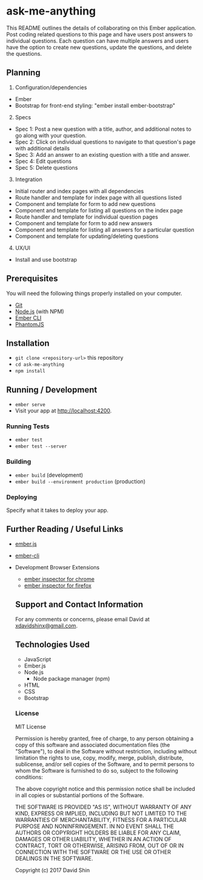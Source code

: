 # ask-me-anything

This README outlines the details of collaborating on this Ember application.
Post coding related questions to this page and have users post answers to individual questions. Each question can have multiple answers and users have the option to create new questions, update the questions, and delete the questions.

## Planning

1. Configuration/dependencies
* Ember
* Bootstrap for front-end styling: "ember install ember-bootstrap"

2. Specs
* Spec 1: Post a new question with a title, author, and additional notes to go along with your question.
* Spec 2: Click on individual questions to navigate to that question's page with additional details
* Spec 3: Add an answer to an existing question with a title and answer.
* Spec 4: Edit questions
* Spec 5: Delete questions

3. Integration
* Initial router and index pages with all dependencies
* Route handler and template for index page with all questions listed
* Component and template for form to add new questions
* Component and template for listing all questions on the index page
* Route handler and template for individual question pages
* Component and template for form to add new answers
* Component and template for listing all answers for a particular question
* Component and template for updating/deleting questions

4. UX/UI
* Install and use bootstrap

## Prerequisites

You will need the following things properly installed on your computer.

* [Git](https://git-scm.com/)
* [Node.js](https://nodejs.org/) (with NPM)
* [Ember CLI](https://ember-cli.com/)
* [PhantomJS](http://phantomjs.org/)

## Installation

* `git clone <repository-url>` this repository
* `cd ask-me-anything`
* `npm install`

## Running / Development

* `ember serve`
* Visit your app at [http://localhost:4200](http://localhost:4200).

### Running Tests

* `ember test`
* `ember test --server`

### Building

* `ember build` (development)
* `ember build --environment production` (production)

### Deploying

Specify what it takes to deploy your app.

## Further Reading / Useful Links

* [ember.js](http://emberjs.com/)
* [ember-cli](https://ember-cli.com/)
* Development Browser Extensions
  * [ember inspector for chrome](https://chrome.google.com/webstore/detail/ember-inspector/bmdblncegkenkacieihfhpjfppoconhi)
  * [ember inspector for firefox](https://addons.mozilla.org/en-US/firefox/addon/ember-inspector/)

  ## Support and Contact Information

  For any comments or concerns, please email David at xdavidshinx@gmail.com.

  ## Technologies Used

  * JavaScript
  * Ember.js
  * Node.js
    * Node package manager (npm)
  * HTML
  * CSS
  * Bootstrap

  ### License

  MIT License

  Permission is hereby granted, free of charge, to any person obtaining a copy of this software and associated documentation files (the "Software"), to deal in the Software without restriction, including without limitation the rights to use, copy, modify, merge, publish, distribute, sublicense, and/or sell copies of the Software, and to permit persons to whom the Software is furnished to do so, subject to the following conditions:

  The above copyright notice and this permission notice shall be included in all copies or substantial portions of the Software.

  THE SOFTWARE IS PROVIDED "AS IS", WITHOUT WARRANTY OF ANY KIND, EXPRESS OR IMPLIED, INCLUDING BUT NOT LIMITED TO THE WARRANTIES OF MERCHANTABILITY, FITNESS FOR A PARTICULAR PURPOSE AND NONINFRINGEMENT. IN NO EVENT SHALL THE AUTHORS OR COPYRIGHT HOLDERS BE LIABLE FOR ANY CLAIM, DAMAGES OR OTHER LIABILITY, WHETHER IN AN ACTION OF CONTRACT, TORT OR OTHERWISE, ARISING FROM, OUT OF OR IN CONNECTION WITH THE SOFTWARE OR THE USE OR OTHER DEALINGS IN THE SOFTWARE.

  Copyright (c) 2017 David Shin
